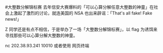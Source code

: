 #大整数分解锦标赛
去年信安大赛爆料的「可以心算分解任意大整数的神童」在社会上激起了激烈的讨论，就连美国的 NSA 也出来辟谣：「That's all fake! Fake news!」

Z 同学还是有点不相信，于是举办了一场「大整数分解锦标赛」，以 flag 为诱饵来寻找那些可以心算分解大整数的神童。

nc 202.38.93.241 10010 或者使用 网页终端